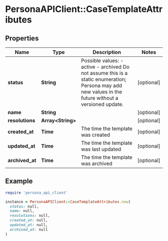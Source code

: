 # PersonaAPIClient::CaseTemplateAttributes

## Properties

| Name | Type | Description | Notes |
| ---- | ---- | ----------- | ----- |
| **status** | **String** | Possible values: - active - archived  Do not assume this is a static enumeration; Persona may add new values in the future without a versioned update. | [optional] |
| **name** | **String** |  | [optional] |
| **resolutions** | **Array&lt;String&gt;** |  | [optional] |
| **created_at** | **Time** | The time the template was created | [optional] |
| **updated_at** | **Time** | The time the template was last updated | [optional] |
| **archived_at** | **Time** | The time the template was archived | [optional] |

## Example

```ruby
require 'persona_api_client'

instance = PersonaAPIClient::CaseTemplateAttributes.new(
  status: null,
  name: null,
  resolutions: null,
  created_at: null,
  updated_at: null,
  archived_at: null
)
```

